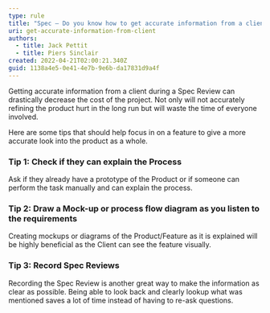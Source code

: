 ```yaml
---
type: rule
title: "Spec – Do you know how to get accurate information from a client? "
uri: get-accurate-information-from-client
authors:
  - title: Jack Pettit
  - title: Piers Sinclair
created: 2022-04-21T02:00:21.340Z
guid: 1138a4e5-0e41-4e7b-9e6b-da17831d9a4f
---
```

Getting accurate information from a client during a Spec Review can drastically decrease the cost of the project.  Not only will not accurately refining the product hurt in the long run but will waste the time of everyone involved. 

<!--endintro-->

Here are some tips that should help focus in on a feature to give a more accurate look into the product as a whole. 

### Tip 1: Check if they can explain the Process 

Ask if they already have a prototype of the Product or if someone can perform the task manually and can explain the process.  

### Tip 2: Draw a Mock-up or process flow diagram as you listen to the requirements

Creating mockups or diagrams of the Product/Feature as it is explained will be highly beneficial as the Client can see the feature visually. 

### Tip 3: Record Spec Reviews 

Recording the Spec Review is another great way to make the information as clear as possible. Being able to look back and clearly lookup what was mentioned saves a lot of time instead of having to re-ask questions. 

